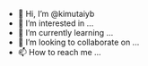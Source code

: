 - 👋 Hi, I’m @kimutaiyb
- 👀 I’m interested in ...
- 🌱 I’m currently learning ...
- 💞️ I’m looking to collaborate on ...
- 📫 How to reach me ...

<!---
kimutaiyb/kimutaiyb is a ✨ special ✨ repository because its `README.md` (this file) appears on your GitHub profile.
You can click the Preview link to take a look at your changes.
--->
